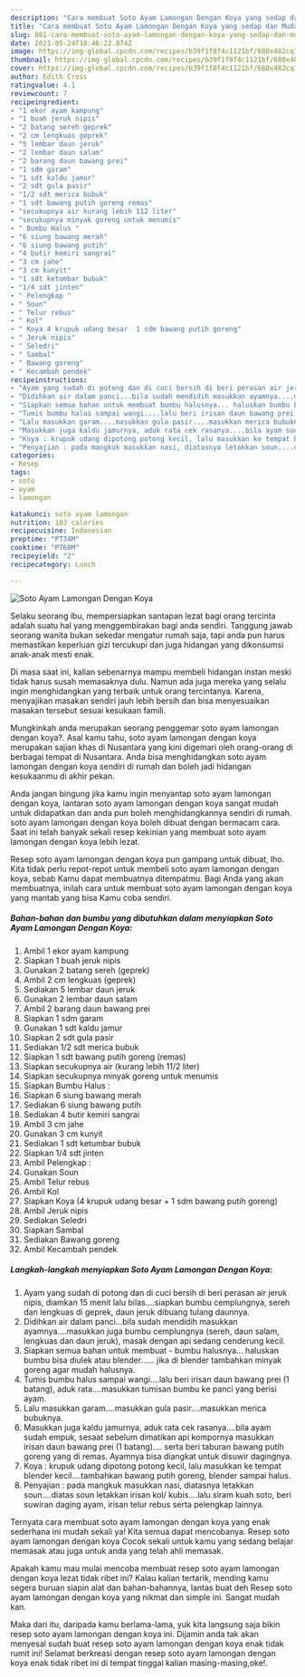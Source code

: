 ```yaml
---
description: "Cara membuat Soto Ayam Lamongan Dengan Koya yang sedap dan Mudah Dibuat"
title: "Cara membuat Soto Ayam Lamongan Dengan Koya yang sedap dan Mudah Dibuat"
slug: 861-cara-membuat-soto-ayam-lamongan-dengan-koya-yang-sedap-dan-mudah-dibuat
date: 2021-05-24T18:46:22.874Z
image: https://img-global.cpcdn.com/recipes/b39f1f8f4c1121bf/680x482cq70/soto-ayam-lamongan-dengan-koya-foto-resep-utama.jpg
thumbnail: https://img-global.cpcdn.com/recipes/b39f1f8f4c1121bf/680x482cq70/soto-ayam-lamongan-dengan-koya-foto-resep-utama.jpg
cover: https://img-global.cpcdn.com/recipes/b39f1f8f4c1121bf/680x482cq70/soto-ayam-lamongan-dengan-koya-foto-resep-utama.jpg
author: Edith Cross
ratingvalue: 4.1
reviewcount: 7
recipeingredient:
- "1 ekor ayam kampung"
- "1 buah jeruk nipis"
- "2 batang sereh geprek"
- "2 cm lengkuas geprek"
- "5 lembar daun jeruk"
- "2 lembar daun salam"
- "2 barang daun bawang prei"
- "1 sdm garam"
- "1 sdt kaldu jamur"
- "2 sdt gula pasir"
- "1/2 sdt merica bubuk"
- "1 sdt bawang putih goreng remas"
- "secukupnya air kurang lebih 112 liter"
- "secukupnya minyak goreng untuk menumis"
- " Bumbu Halus "
- "6 siung bawang merah"
- "6 siung bawang putih"
- "4 butir kemiri sangrai"
- "3 cm jahe"
- "3 cm kunyit"
- "1 sdt ketumbar bubuk"
- "1/4 sdt jinten"
- " Pelengkap "
- " Soun"
- " Telur rebus"
- " Kol"
- " Koya 4 krupuk udang besar  1 sdm bawang putih goreng"
- " Jeruk nipis"
- " Seledri"
- " Sambal"
- " Bawang goreng"
- " Kecambah pendek"
recipeinstructions:
- "Ayam yang sudah di potong dan di cuci bersih di beri perasan air jeruk nipis, diamkan 15 menit lalu bilas....siapkan bumbu cemplungnya, sereh dan lengkuas di geprek, daun jeruk dibuang tulang daunnya."
- "Didihkan air dalam panci...bila sudah mendidih masukkan ayamnya....masukkan juga bumbu cemplungnya (sereh, daun salam, lengkuas dan daun jeruk), masak dengan api sedang cenderung kecil."
- "Siapkan semua bahan untuk membuat bumbu halusnya... haluskan bumbu bisa diulek atau blender...... jika di blender tambahkan minyak goreng agar mudah halusnya."
- "Tumis bumbu halus sampai wangi....lalu beri irisan daun bawang prei (1 batang), aduk rata....masukkan tumisan bumbu ke panci yang berisi ayam."
- "Lalu masukkan garam....masukkan gula pasir....masukkan merica bubuknya."
- "Masukkan juga kaldu jamurnya, aduk rata cek rasanya....bila ayam sudah empuk, sesaat sebelum dimatikan api kompornya masukkan irisan daun bawang prei (1 batang).... serta beri taburan bawang putih goreng yang di remas. Ayamnya bisa diangkat untuk disuwir dagingnya."
- "Koya : krupuk udang dipotong potong kecil, lalu masukkan ke tempat blender kecil....tambahkan bawang putih goreng, blender sampai halus."
- "Penyajian : pada mangkuk masukkan nasi, diatasnya letakkan soun....diatas soun letakkan irisan kol/ kubis....lalu siram kuah soto, beri suwiran daging ayam, irisan telur rebus serta pelengkap lainnya."
categories:
- Resep
tags:
- soto
- ayam
- lamongan

katakunci: soto ayam lamongan 
nutrition: 103 calories
recipecuisine: Indonesian
preptime: "PT34M"
cooktime: "PT60M"
recipeyield: "2"
recipecategory: Lunch

---
```



![Soto Ayam Lamongan Dengan Koya](https://img-global.cpcdn.com/recipes/b39f1f8f4c1121bf/680x482cq70/soto-ayam-lamongan-dengan-koya-foto-resep-utama.jpg)

Selaku seorang ibu, mempersiapkan santapan lezat bagi orang tercinta adalah suatu hal yang menggembirakan bagi anda sendiri. Tanggung jawab seorang  wanita bukan sekedar mengatur rumah saja, tapi anda pun harus memastikan keperluan gizi tercukupi dan juga hidangan yang dikonsumsi anak-anak mesti enak.

Di masa  saat ini, kalian sebenarnya mampu membeli hidangan instan meski tidak harus susah memasaknya dulu. Namun ada juga mereka yang selalu ingin menghidangkan yang terbaik untuk orang tercintanya. Karena, menyajikan masakan sendiri jauh lebih bersih dan bisa menyesuaikan masakan tersebut sesuai kesukaan famili. 



Mungkinkah anda merupakan seorang penggemar soto ayam lamongan dengan koya?. Asal kamu tahu, soto ayam lamongan dengan koya merupakan sajian khas di Nusantara yang kini digemari oleh orang-orang di berbagai tempat di Nusantara. Anda bisa menghidangkan soto ayam lamongan dengan koya sendiri di rumah dan boleh jadi hidangan kesukaanmu di akhir pekan.

Anda jangan bingung jika kamu ingin menyantap soto ayam lamongan dengan koya, lantaran soto ayam lamongan dengan koya sangat mudah untuk didapatkan dan anda pun boleh menghidangkannya sendiri di rumah. soto ayam lamongan dengan koya boleh dibuat dengan bermacam cara. Saat ini telah banyak sekali resep kekinian yang membuat soto ayam lamongan dengan koya lebih lezat.

Resep soto ayam lamongan dengan koya pun gampang untuk dibuat, lho. Kita tidak perlu repot-repot untuk membeli soto ayam lamongan dengan koya, sebab Kamu dapat membuatnya ditempatmu. Bagi Anda yang akan membuatnya, inilah cara untuk membuat soto ayam lamongan dengan koya yang mantab yang bisa Kamu coba sendiri.

<!--inarticleads1-->

##### Bahan-bahan dan bumbu yang dibutuhkan dalam menyiapkan Soto Ayam Lamongan Dengan Koya:

1. Ambil 1 ekor ayam kampung
1. Siapkan 1 buah jeruk nipis
1. Gunakan 2 batang sereh (geprek)
1. Ambil 2 cm lengkuas (geprek)
1. Sediakan 5 lembar daun jeruk
1. Gunakan 2 lembar daun salam
1. Ambil 2 barang daun bawang prei
1. Siapkan 1 sdm garam
1. Gunakan 1 sdt kaldu jamur
1. Siapkan 2 sdt gula pasir
1. Sediakan 1/2 sdt merica bubuk
1. Siapkan 1 sdt bawang putih goreng (remas)
1. Siapkan secukupnya air (kurang lebih 11/2 liter)
1. Siapkan secukupnya minyak goreng untuk menumis
1. Siapkan  Bumbu Halus :
1. Siapkan 6 siung bawang merah
1. Sediakan 6 siung bawang putih
1. Sediakan 4 butir kemiri sangrai
1. Ambil 3 cm jahe
1. Gunakan 3 cm kunyit
1. Sediakan 1 sdt ketumbar bubuk
1. Siapkan 1/4 sdt jinten
1. Ambil  Pelengkap :
1. Gunakan  Soun
1. Ambil  Telur rebus
1. Ambil  Kol
1. Siapkan  Koya (4 krupuk udang besar + 1 sdm bawang putih goreng)
1. Ambil  Jeruk nipis
1. Sediakan  Seledri
1. Siapkan  Sambal
1. Sediakan  Bawang goreng
1. Ambil  Kecambah pendek




<!--inarticleads2-->

##### Langkah-langkah menyiapkan Soto Ayam Lamongan Dengan Koya:

1. Ayam yang sudah di potong dan di cuci bersih di beri perasan air jeruk nipis, diamkan 15 menit lalu bilas....siapkan bumbu cemplungnya, sereh dan lengkuas di geprek, daun jeruk dibuang tulang daunnya.
1. Didihkan air dalam panci...bila sudah mendidih masukkan ayamnya....masukkan juga bumbu cemplungnya (sereh, daun salam, lengkuas dan daun jeruk), masak dengan api sedang cenderung kecil.
1. Siapkan semua bahan untuk membuat - bumbu halusnya... haluskan bumbu bisa diulek atau blender...... jika di blender tambahkan minyak goreng agar mudah halusnya.
1. Tumis bumbu halus sampai wangi....lalu beri irisan daun bawang prei (1 batang), aduk rata....masukkan tumisan bumbu ke panci yang berisi ayam.
1. Lalu masukkan garam....masukkan gula pasir....masukkan merica bubuknya.
1. Masukkan juga kaldu jamurnya, aduk rata cek rasanya....bila ayam sudah empuk, sesaat sebelum dimatikan api kompornya masukkan irisan daun bawang prei (1 batang).... serta beri taburan bawang putih goreng yang di remas. Ayamnya bisa diangkat untuk disuwir dagingnya.
1. Koya : krupuk udang dipotong potong kecil, lalu masukkan ke tempat blender kecil....tambahkan bawang putih goreng, blender sampai halus.
1. Penyajian : pada mangkuk masukkan nasi, diatasnya letakkan soun....diatas soun letakkan irisan kol/ kubis....lalu siram kuah soto, beri suwiran daging ayam, irisan telur rebus serta pelengkap lainnya.




Ternyata cara membuat soto ayam lamongan dengan koya yang enak sederhana ini mudah sekali ya! Kita semua dapat mencobanya. Resep soto ayam lamongan dengan koya Cocok sekali untuk kamu yang sedang belajar memasak atau juga untuk anda yang telah ahli memasak.

Apakah kamu mau mulai mencoba membuat resep soto ayam lamongan dengan koya lezat tidak ribet ini? Kalau kalian tertarik, mending kamu segera buruan siapin alat dan bahan-bahannya, lantas buat deh Resep soto ayam lamongan dengan koya yang nikmat dan simple ini. Sangat mudah kan. 

Maka dari itu, daripada kamu berlama-lama, yuk kita langsung saja bikin resep soto ayam lamongan dengan koya ini. Dijamin anda tak akan menyesal sudah buat resep soto ayam lamongan dengan koya enak tidak rumit ini! Selamat berkreasi dengan resep soto ayam lamongan dengan koya enak tidak ribet ini di tempat tinggal kalian masing-masing,oke!.

